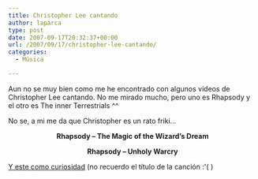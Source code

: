 ```yaml
---
title: Christopher Lee cantando
author: laparca
type: post
date: 2007-09-17T20:32:37+00:00
url: /2007/09/17/christopher-lee-cantando/
categories:
  - Música

---
```

Aun no se muy bien como me he encontrado con algunos videos de Christopher Lee cantando. No me mirado mucho, pero uno es Rhapsody y el otro es The inner Terrestrials ^^

No se, a mi me da que Christopher es un rato friki&#8230;

<p align="center">
  <strong>Rhapsody &#8211; The Magic of the Wizard&#8217;s Dream</strong><br />
</p>

<p align="center">
  <strong>Rhapsody &#8211; Unholy Warcry</strong><br />
</p>

<a href="http://www.youtube.com/watch?v=Uk9AwNFFiiw" target="_blank">Y este como curiosidad</a> (no recuerdo el título de la canción :'( )